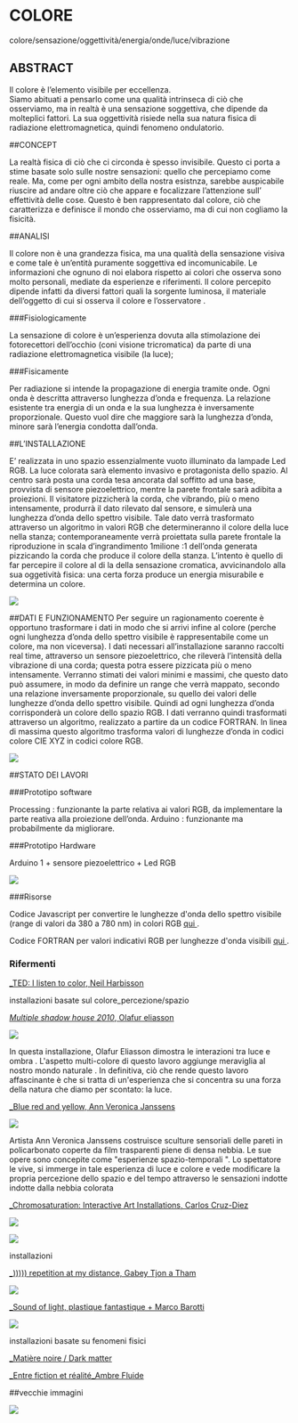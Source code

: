 # COLORE

colore/sensazione/oggettività/energia/onde/luce/vibrazione


## ABSTRACT

Il colore è l’elemento visibile per eccellenza.  
Siamo abituati a pensarlo come una qualità intrinseca di ciò che osserviamo, ma in realtà è una sensazione soggettiva, che dipende da molteplici fattori. 
La sua oggettività risiede nella sua natura fisica di radiazione elettromagnetica, quindi fenomeno ondulatorio.

##CONCEPT

La realtà fisica di ciò che ci circonda è spesso invisibile.
Questo ci porta a stime basate solo sulle nostre sensazioni: quello che percepiamo come reale. 
Ma, come per ogni ambito della nostra esistnza, sarebbe auspicabile riuscire ad andare oltre ciò che appare e focalizzare l’attenzione sull’ effettività delle cose.
Questo è ben rappresentato dal colore, ciò che caratterizza e definisce il mondo che osserviamo, ma di cui non cogliamo la fisicità.


##ANALISI

Il colore non è una grandezza fisica, ma una qualità della sensazione visiva e come tale è un’entità puramente soggettiva ed incomunicabile. Le informazioni che ognuno di noi elabora rispetto ai colori che osserva sono molto personali, mediate da esperienze e riferimenti.
Il colore percepito dipende infatti da diversi fattori quali la sorgente luminosa, il materiale dell’oggetto di cui si osserva il colore e l’osservatore .

###Fisiologicamente

La sensazione di colore è un’esperienza dovuta alla stimolazione dei fotorecettori dell’occhio (coni visione tricromatica) da parte di una radiazione elettromagnetica visibile (la luce);

###Fisicamente

Per radiazione si intende la propagazione di energia tramite onde. Ogni onda è descritta attraverso lunghezza d’onda e frequenza.
La relazione esistente tra energia di un onda e la sua lunghezza è inversamente proporzionale. Questo vuol dire che maggiore sarà la lunghezza d’onda, minore sarà l’energia condotta dall’onda.


##L’INSTALLAZIONE

E’ realizzata in uno spazio essenzialmente vuoto illuminato da lampade Led RGB. La luce colorata sarà elemento invasivo e protagonista dello spazio.
Al centro sarà posta una corda tesa ancorata dal soffitto ad una base, provvista di sensore piezoelettrico, mentre la parete frontale sarà adibita a proiezioni.
Il visitatore pizzicherà la corda, che vibrando, più o meno intensamente, produrrà il dato rilevato dal sensore, e simulerà una lunghezza d’onda dello spettro visibile. Tale dato verrà trasformato attraverso un algoritmo in valori RGB che determineranno il colore della luce nella stanza; contemporaneamente verrà proiettata sulla parete frontale la riproduzione in scala d’ingrandimento 1milione :1 dell’onda generata pizzicando la corda che produce il colore della stanza.
L’intento è  quello di far percepire il colore al di la della sensazione cromatica,  avvicinandolo alla sua oggetività fisica: una certa forza produce un energia misurabile e determina un colore.


![](http://i.imgur.com/IsNvUCi.png)

##DATI E FUNZIONAMENTO
Per seguire un ragionamento coerente è opportuno trasformare i dati in modo che si arrivi infine al colore (perche ogni lunghezza d’onda dello spettro visibile è rappresentabile come un colore, ma non viceversa).
I dati necessari all’installazione saranno raccolti real time, attraverso un sensore piezoelettrico, che rileverà l’intensità della vibrazione di una corda; questa potra essere pizzicata più o meno intensamente.  Verranno stimati dei valori minimi e massimi, che questo dato può assumere, in modo da definire un range che verrà mappato, secondo una relazione inversamente proporzionale, su quello dei valori delle lunghezze d’onda dello spettro visibile.
Quindi ad ogni lunghezza d’onda corrisponderà un colore dello spazio RGB.
I dati verranno quindi trasformati attraverso un algoritmo, realizzato  a partire da un codice FORTRAN. In linea di massima questo algoritmo trasforma valori di lunghezze d’onda in codici colore CIE XYZ in codici colore RGB.


![](http://i.imgur.com/dfwQL2J.png)



##STATO DEI LAVORI

###Prototipo software 

Processing : funzionante la parte relativa ai valori RGB, da implementare la parte reativa alla proiezione dell’onda.
Arduino : funzionante ma probabilmente da migliorare.

###Prototipo Hardware

 Arduino 1 + sensore piezoelettrico + Led RGB 
 
 
 ![](http://i.imgur.com/1rBhDnC.png)

 
 
###Risorse

Codice Javascript per convertire le lunghezze d'onda dello spettro visibile (range di valori da 380 a 780 nm) in colori RGB [qui ](http://scienceprimer.com/javascript-code-convert-light-wavelength-color). 

Codice FORTRAN per valori indicativi RGB per lunghezze d'onda visibili [qui ](http://www.physics.sfasu.edu/astro/color/spectra.html). 


### Rifermenti
[_TED: I listen to color, Neil Harbisson ](https://www.ted.com/talks/neil_harbisson_i_listen_to_color)


installazioni basate sul colore_percezione/spazio


[_Multiple shadow house 2010_, Olafur eliasson ](http://olafureliasson.net/archive/artwork/WEK100053/multiple-shadow-house)

![](http://i.imgur.com/tvVl4iS.jpg)


In questa installazione, Olafur Eliasson dimostra le interazioni tra luce e ombra . L'aspetto multi-colore di questo lavoro aggiunge meraviglia al nostro mondo naturale . In definitiva, ciò che rende questo lavoro affascinante è che si tratta di un'esperienza che si concentra su una forza della natura che diamo per scontato: la luce.



[_Blue red  and yellow, Ann Veronica Janssens](http://www.ornotmagazine.it/project/rendere-visibile-linvisibile-ann-veronica-janssens/)


![](http://i.imgur.com/n2IpUqy.jpg?1)

Artista Ann Veronica Janssens costruisce sculture sensoriali delle pareti in policarbonato coperte da film trasparenti piene di densa nebbia. Le sue opere sono concepite come "esperienze spazio-temporali ". Lo spettatore le vive, si immerge in tale esperienza di luce e colore e vede modificare la propria percezione dello spazio e del tempo attraverso le sensazioni indotte indotte dalla nebbia colorata

[_Chromosaturation: Interactive Art Installations, Carlos Cruz-Diez](http://theinspirationgrid.com/chromosaturation-interactive-art-installations-by-carlos-cruz-diez/)

![](http://www.designboom.com/wp-content/uploads/2012/11/carlos02.jpg)

![](https://lightartblog.files.wordpress.com/2013/05/carlos-cruz-diez-chromosaturation.jpg)


installazioni 

[_))))) repetition at my distance, Gabey Tjon a Tham ](http://www.gabeytjonatham.com/repetition-at-my-distance/)

![](http://api.ning.com/files/DtcI2O2Ry7D3hNzVRfuxiWLslfVoR1kyz2*Yrxsdgt84ECyV7S42MddYXJbDN6XQzdPWRgnUg2zqprX8ONvTy1eF5fUAze1A/1082112328.jpeg)

[_Sound of light, plastique fantastique + Marco Barotti](http://www.designboom.com/architecture/marco-barotti-plastique-fantastique-sound-of-light-urban-lights-ruhr-2014-germany-10-29-2014/)

![](http://www.designboom.com/wp-content/uploads/2014/10/marco-barotti-plastique-fantastique-sound-of-light-urban-lights-ruhr-2014-germany-designboom-09.jpg)
 



installazioni basate su fenomeni fisici


[_Matière noire / Dark matter ](http://www.scenocosme.com/matiere_noire_en.htm#1)


[_Entre fiction et réalité_Ambre Fluide ](http://www.scenocosme.com/fiction_realite_en.htm)

##vecchie immagini

![](http://i.imgur.com/Vzf0oLg.jpg?1)











